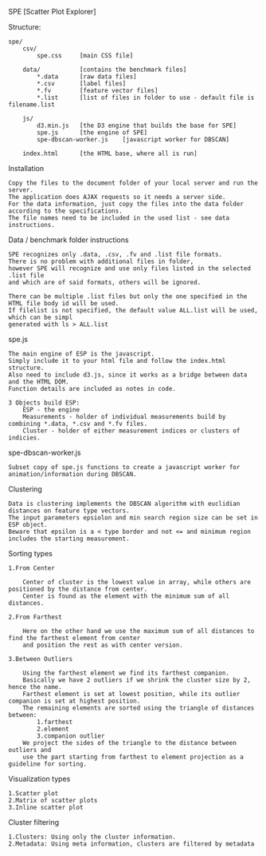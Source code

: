 SPE [Scatter Plot Explorer]

Structure:

	spe/
		csv/
			spe.css 	[main CSS file]

		data/			[contains the benchmark files]
			*.data		[raw data files]
			*.csv		[label files]
			*.fv		[feature vector files]
			*.list		[list of files in folder to use - default file is filename.list

		js/
			d3.min.js	[the D3 engine that builds the base for SPE]
			spe.js		[the engine of SPE]
			spe-dbscan-worker.js	[javascript worker for DBSCAN]

		index.html		[the HTML base, where all is run]

Installation

	Copy the files to the document folder of your local server and run the server.
	The application does AJAX requests so it needs a server side.
	For the data information, just copy the files into the data folder according to the specifications.
	The file names need to be included in the used list - see data instructions.

Data / benchmark folder instructions
	
	SPE recognizes only .data, .csv, .fv and .list file formats.
	There is no problem with additional files in folder,
	however SPE will recognize and use only files listed in the selected .list file
	and which are of said formats, others will be ignored.

	There can be multiple .list files but only the one specified in the HTML file body id will be used.
	If filelist is not specified, the default value ALL.list will be used, which can be simpl
	generated with ls > ALL.list

spe.js

	The main engine of ESP is the javascript.
	Simply include it to your html file and follow the index.html structure.
	Also need to include d3.js, since it works as a bridge between data and the HTML DOM.
	Function details are included as notes in code.

	3 Objects build ESP:
		ESP - the engine
		Measurements - holder of individual measurements build by combining *.data, *.csv and *.fv files.
		Cluster - holder of either measurement indices or clusters of indicies.

spe-dbscan-worker.js

	Subset copy of spe.js functions to create a javascript worker for animation/information during DBSCAN.

Clustering

	Data is clustering implements the DBSCAN algorithm with euclidian distances on feature type vectors.
	The input parameters epsiolon and min search region size can be set in ESP object.
	Beware that epsilon is a < type border and not <= and minimum region includes the starting measurement.

Sorting types

	1.From Center

		Center of cluster is the lowest value in array, while others are positioned by the distance from center.
		Center is found as the element with the minimum sum of all distances.
	
	2.From Farthest

		Here on the other hand we use the maximum sum of all distances to find the farthest element from center
		and position the rest as with center version.
	
	3.Between Outliers

		Using the farthest element we find its farthest companion.
		Basically we have 2 outliers if we shrink the cluster size by 2, hence the name.
		Farthest element is set at lowest position, while its outlier companion is set at highest position.
		The remaining elements are sorted using the triangle of distances between:
			1.farthest
			2.element
			3.companion outlier
		We project the sides of the triangle to the distance between outliers and
		use the part starting from farthest to element projection as a guideline for sorting.

Visualization types

	1.Scatter plot
	2.Matrix of scatter plots
	3.Inline scatter plot

Cluster filtering

	1.Clusters: Using only the cluster information.
	2.Metadata: Using meta information, clusters are filtered by metadata